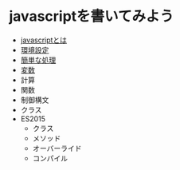 # javascriptを書いてみよう

* [javascriptとは](javascriptとは.md)
* [環境設定](環境設定.md)
* [簡単な処理](簡単な処理.md)
* [変数](変数.md)
* 計算
* 関数
* 制御構文
* クラス
* ES2015
    * クラス
    * メソッド
    * オーバーライド
    * コンパイル